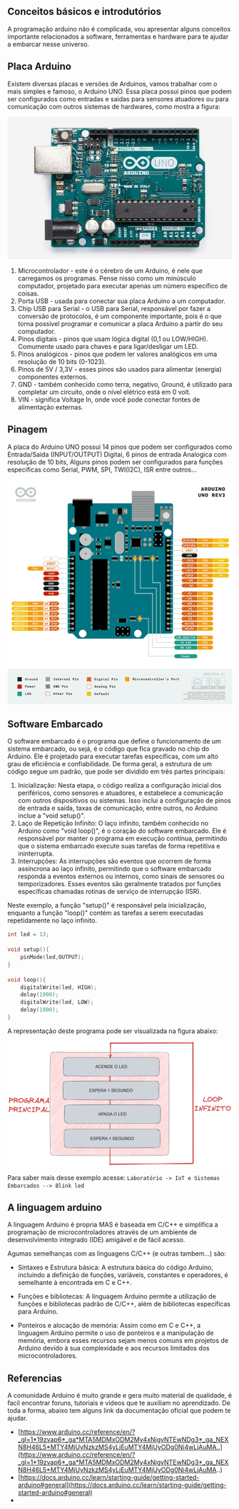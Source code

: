 ## Conceitos básicos e introdutórios

A programação arduino não é complicada, vou apresentar alguns conceitos importante relacionados a software, ferramentas e hardware para te ajudar a embarcar nesse universo.

## Placa Arduino

Existem diversas placas e versões de Arduinos, vamos trabalhar com o mais simples e famoso, o Arduino UNO. Essa placa possui pinos que podem ser configurados como entradas e saidas para sensores atuadores ou para comunicação com outros sistemas de hardwares, como mostra a figura:

![](ArduinoUNO-hardware.jpg)

1. Microcontrolador - este é o cérebro de um Arduino, é nele que carregamos os programas. Pense nisso como um minúsculo computador, projetado para executar apenas um número específico de coisas.
2. Porta USB - usada para conectar sua placa Arduino a um computador.
3. Chip USB para Serial - o USB para Serial, responsável por fazer a conversão de protocolos, é um componente importante, pois é o que torna possível programar e comunicar a placa Arduino a partir do seu computador. 
4. Pinos digitais - pinos que usam lógica digital (0,1 ou LOW/HIGH). Comumente usado para chaves e para ligar/desligar um LED.
5. Pinos analógicos - pinos que podem ler valores analógicos em uma resolução de 10 bits (0-1023).
6. Pinos de 5V / 3,3V - esses pinos são usados para alimentar (energia) componentes externos.
7. GND - também conhecido como terra, negativo, Ground, é utilizado para completar um circuito, onde o nível elétrico está em 0 volt.
8. VIN - significa Voltage In, onde você pode conectar fontes de alimentação externas.

## Pinagem

A placa do Arduino UNO possui 14 pinos que podem ser configurados como Entrada/Saida (INPUT/OUTPUT) Digitai, 6 pinos de entrada Analogica com resolução de 10 bits, Alguns pinos podem ser configurados para funções especificas como Serial, PWM, SPI, TWI(I2C), ISR entre outros...   

![](Pinout-UNOrev3_latest.png)


## Software Embarcado

O software embarcado é o programa que define o funcionamento de um sistema embarcado, ou sejá, é o código que fica gravado no chip do Arduino. Ele é projetado para executar tarefas específicas, com um alto grau de eficiência e confiabilidade. De forma geral, a estrutura de um código segue um padrão, que pode ser dividido em três partes principais:

1. Inicialização: Nesta etapa, o código realiza a configuração inicial dos periféricos, como sensores e atuadores, e estabelece a comunicação com outros dispositivos ou sistemas. Isso inclui a configuração de pinos de entrada e saída, taxas de comunicação, entre outros, no Arduino inclue a "void setup()".
2. Laço de Repetição Infinito: O laço infinito, também conhecido no Arduino como "void loop()", é o coração do software embarcado. Ele é responsável por manter o programa em execução contínua, permitindo que o sistema embarcado execute suas tarefas de forma repetitiva e ininterrupta.
3. Interrupções: As interrupções são eventos que ocorrem de forma assíncrona ao laço infinito, permitindo que o software embarcado responda a eventos externos ou internos, como sinais de sensores ou temporizadores. Esses eventos são geralmente tratados por funções específicas chamadas rotinas de serviço de interrupção (ISR). 

Neste exemplo, a função "setup()" é responsável pela inicialização, enquanto a função "loop()" contém as tarefas a serem executadas repetidamente no laço infinito.

```c
int led = 13;

void setup(){
    pinMode(led,OUTPUT);
}
    
void loop(){
    digitalWrite(led, HIGH); 
    delay(1000); 
    digitalWrite(led, LOW); 
    delay(1000); 
}
```
A representação deste programa pode ser visualizada na figura abaixo: 

![](loop.png)

Para saber mais desse exemplo acesse: ``Laboratório -> IoT e Sistemas Embarcados --> Blink led``


## A linguagem arduino

A linguagem Arduino é propria MAS é baseada em C/C++ e simplifica a programação de microcontroladores através de um ambiente de desenvolvimento integrado (IDE) amigável e de fácil acesso.

Agumas semelhanças com as linguagens C/C++ (e outras tambem...) são:

 - Sintaxes e Estrutura básica: A estrutura básica do código Arduino, incluindo a definição de funções, variáveis, constantes e operadores, é semelhante à encontrada em C e C++.

 - Funções e bibliotecas: A linguagem Arduino permite a utilização de funções e bibliotecas padrão de C/C++, além de bibliotecas específicas para Arduino.

 - Ponteiros e alocação de memória: Assim como em C e C++, a linguagem Arduino permite o uso de ponteiros e a manipulação de memória, embora esses recursos sejam menos comuns em projetos de Arduino devido à sua complexidade e aos recursos limitados dos microcontroladores.

## Referencias

A comunidade Arduino é muito grande e gera muito material de qualidade, é facil encontrar foruns, tutoriais e videos que te auxiliam no aprendizado. De toda a forma, abaixo tem alguns link da documentação oficial que podem te ajudar.

- [https://www.arduino.cc/reference/en/?_gl=1*19zvap6*_ga*MTA5MDMxODM2My4xNjgyNTEwNDg3*_ga_NEXN8H46L5*MTY4MjUyNzkzMS4yLjEuMTY4MjUyODg0Ni4wLjAuMA..](https://www.arduino.cc/reference/en/?_gl=1*19zvap6*_ga*MTA5MDMxODM2My4xNjgyNTEwNDg3*_ga_NEXN8H46L5*MTY4MjUyNzkzMS4yLjEuMTY4MjUyODg0Ni4wLjAuMA..)
- [https://docs.arduino.cc/learn/starting-guide/getting-started-arduino#general](https://docs.arduino.cc/learn/starting-guide/getting-started-arduino#general)
- 
